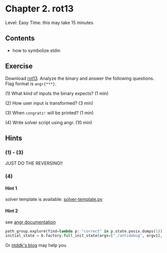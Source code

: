 Chapter 2. rot13
====

Level: Easy
Time: this may take 15 minutes

Contents
----
* how to symbolize stdin

Exercise
----
Download [rot13](./rot13). 
Analyze the binary and answer the following questions.
Flag format is `angr{***}`.

(1) What kind of inputs the binary expects? (1 min)

(2) How user input is transformed? (3 min)

(3) When `congratz!` will be printed? (1 min)

(4) Write solver script using angr. (10 min)

Hints
----
### (1) - (3)
JUST DO THE REVERSING!!

### (4)
#### Hint 1
solver template is available: [solver-template.py](./solver-template.py)

#### Hint 2
see [angr documentation](https://github.com/angr/angr-doc/blob/master/CHEATSHEET.md#exploring-and-analysing-pathgroups)

```python
path_group.explore(find=lambda p: "correct" in p.state.posix.dumps(1))
initial_state = b.factory.full_init_state(args=["./antidebug", argv1], add_options=simuvex.o.unicorn, remove_options={simuvex.o.LAZY_SOLVES})
```

Or [ntddk's blog](https://ntddk.github.io/2016/08/27/angr-afl-driller/) may help you